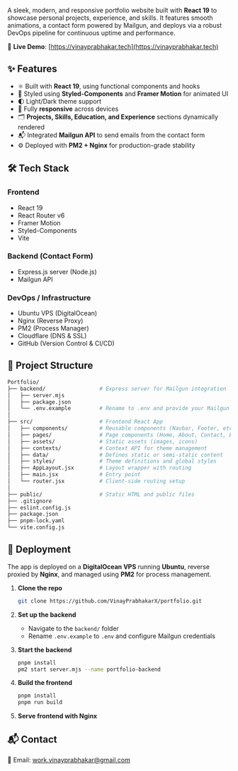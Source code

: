 A sleek, modern, and responsive portfolio website built with **React 19** to showcase personal projects, experience, and skills. It features smooth animations, a contact form powered by Mailgun, and deploys via a robust DevOps pipeline for continuous uptime and performance.

🔗 **Live Demo**: [https://vinayprabhakar.tech](https://vinayprabhakar.tech)

## ✨ Features

- ⚛️ Built with **React 19**, using functional components and hooks
- 🎨 Styled using **Styled-Components** and **Framer Motion** for animated UI
- 🌓 Light/Dark theme support
- 📱 Fully **responsive** across devices
- 🗂️ **Projects, Skills, Education, and Experience** sections dynamically rendered
- 📬 Integrated **Mailgun API** to send emails from the contact form
- ⚙️ Deployed with **PM2 + Nginx** for production-grade stability

## 🛠 Tech Stack

### Frontend

- React 19
- React Router v6
- Framer Motion
- Styled-Components
- Vite

### Backend (Contact Form)

- Express.js server (Node.js)
- Mailgun API

### DevOps / Infrastructure

- Ubuntu VPS (DigitalOcean)
- Nginx (Reverse Proxy)
- PM2 (Process Manager)
- Cloudflare (DNS & SSL)
- GitHub (Version Control & CI/CD)

## 📁 Project Structure

```bash
Portfolio/
├── backend/                 # Express server for Mailgun integration
│   ├── server.mjs
│   ├── package.json
│   └── .env.example         # Rename to .env and provide your Mailgun credentials
│
├── src/                     # Frontend React App
│   ├── components/          # Reusable components (Navbar, Footer, etc.)
│   ├── pages/               # Page components (Home, About, Contact, Blog)
│   ├── assets/              # Static assets (images, icons)
│   ├── contexts/            # Context API for theme management
│   ├── data/                # Defines static or semi-static content
│   ├── styles/              # Theme definitions and global styles
│   ├── AppLayout.jsx        # Layout wrapper with routing
│   ├── main.jsx             # Entry point
│   └── router.jsx           # Client-side routing setup
│
├── public/                  # Static HTML and public files
├── .gitignore
├── eslint.config.js
├── package.json
├── pnpm-lock.yaml
└── vite.config.js
```

## 🚀 Deployment

The app is deployed on a **DigitalOcean VPS** running **Ubuntu**, reverse proxied by **Nginx**, and managed using **PM2** for process management.

1. **Clone the repo**

   ```bash
   git clone https://github.com/VinayPrabhakarX/portfolio.git
   ```

2. **Set up the backend**

   - Navigate to the `backend/` folder
   - Rename `.env.example` to `.env` and configure Mailgun credentials

3. **Start the backend**

   ```bash
   pnpm install
   pm2 start server.mjs --name portfolio-backend
   ```

4. **Build the frontend**

   ```bash
   pnpm install
   pnpm run build
   ```

5. **Serve frontend with Nginx**

## 📬 Contact

📧 Email: [work.vinayprabhakar@gmail.com](mailto:work.vinayprabhakar@gmail.com)
